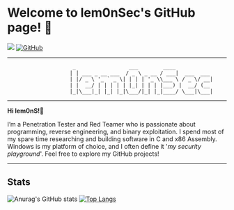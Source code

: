 # Welcome to lem0nSec's GitHub page! 👋

[![](https://img.shields.io/badge/LinkedIn-0077B5?style=for-the-badge&logo=linkedin&logoColor=white)](https://it.linkedin.com/in/angelo-frasca-caccia-466673189)
[![GitHub](https://img.shields.io/badge/github-%23121011.svg?style=for-the-badge&logo=github&logoColor=white)](https://github.com/lem0nSec)

-----------------------------------------------------------------------------------------------------------------------------------------------------------------

```
					 _                 ___        ____
					| | ___ _ __ ___  / _ \ _ __ / ___|  ___  ___
					| |/ _ \ '_ ` _ \| | | | '_ \\___ \ / _ \/ __|
					| |  __/ | | | | | |_| | | | |___) |  __/ (__
					|_|\___|_| |_| |_|\___/|_| |_|____/ \___|\___|
```

-----------------------------------------------------------------------------------------------------------------------------------------------------------------

__Hi lem0nS!__:lemon: 

I’m a Penetration Tester and Red Teamer who is passionate about programming, reverse engineering, and binary exploitation. I spend most of my spare time researching and building software in C and x86 Assembly. Windows is my platform of choice, and I often define it '_my security playground_'. Feel free to explore my GitHub projects!


-----------------------------------------------------------------------------------------------------------------------------------------------------------------



## Stats
![Anurag's GitHub stats](https://github-readme-stats.vercel.app/api?username=lem0nSec&show_icons=true&theme=dark&line_height=29)
[![Top Langs](https://github-readme-stats.vercel.app/api/top-langs/?username=lem0nSec&size_weight=0&count_weight=1&layout=donut&hide=yara,batchfile&theme=dark&text_color=f0f3f5)](https://github.com/anuraghazra/github-readme-stats)
